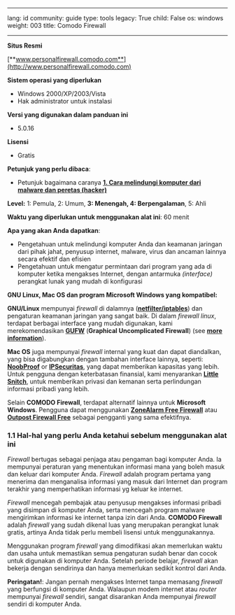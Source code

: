 

---

lang: id
community: guide
type: tools
legacy: True
child: False
os: windows
weight: 003
title: Comodo Firewall

---

**Situs Resmi**

[**www.personalfirewall.comodo.com**](http://www.personalfirewall.comodo.com)

**Sistem operasi yang diperlukan**

- Windows 2000/XP/2003/Vista
- Hak administrator untuk instalasi

**Versi yang digunakan dalam panduan ini**

- 5.0.16

**Lisensi** 

- Gratis

**Petunjuk yang perlu dibaca**: 

- Petunjuk bagaimana caranya [**1. Cara melindungi komputer dari malware dan peretas (hacker)**](https://securityinabox.org/id/chapter-1)

**Level:** 1: Pemula, 2: Umum, **3: Menengah, 4: Berpengalaman**, 5: Ahli

**Waktu yang diperlukan untuk menggunakan alat ini**: 60 menit 

**Apa yang akan Anda dapatkan**: 
 
- Pengetahuan  untuk melindungi komputer Anda dan keamanan jaringan dari pihak jahat, penyusup internet, malware, virus dan ancaman lainnya secara efektif  dan efisien 
- Pengetahuan  untuk mengatur permintaan dari program yang ada di komputer ketika mengakses Internet, dengan antarmuka *(interface)* perangkat  lunak yang mudah di konfigurasi


**GNU Linux, Mac OS dan program Microsoft Windows yang kompatibel:**

**GNU/Linux** mempunyai *firewall* di dalamnya ([**netfilter/iptables**](http://www.netfilter.org/)) dan pengaturan keamanan jaringan yang sangat baik. Di dalam *firewall linux*, terdapat berbagai interface yang mudah digunakan, kami merekomendasikan [**GUFW**](https://help.ubuntu.com/community/Gufw) (**Graphical Uncomplicated Firewall**) (see [**more information**](http://blog.bodhizazen.net/linux/firewall-ubuntu-gufw/)).

**Mac OS** juga mempunyai *firewall* internal yang kuat dan dapat diandalkan, yang bisa digabungkan dengan tambahan interface lainnya, seperti: [**NoobProof**](http://www.hanynet.com/noobproof/) or [**IPSecuritas**](http://www.lobotomo.com/products/IPSecuritas/), yang dapat memberikan kapasitas yang lebih. Untuk pengguna dengan keterbatasan finansial, kami menyarankan [**Little Snitch**](http://www.obdev.at/products/littlesnitch/index.html), untuk memberikan privasi dan kemanan serta perlindungan informasi pribadi yang lebih.

Selain **COMODO Firewall**, terdapat alternatif lainnya untuk **Microsoft Windows**. Pengguna dapat menggunakan [**ZoneAlarm Free Firewall**](http://www.zonealarm.com/security/en-us/zonealarm-pc-security-free-firewall.htm) atau [**Outpost Firewall Free**](http://free.agnitum.com/) sebagai pengganti yang sama efektifnya.

### 1.1	Hal-hal yang perlu Anda ketahui sebelum menggunakan alat ini ### 

*Firewall* bertugas sebagai penjaga atau pengaman  bagi komputer Anda. Ia mempunyai peraturan yang menentukan informasi mana yang boleh masuk dan keluar dari komputer Anda. *Firewall* adalah program pertama yang menerima dan menganalisa informasi yang masuk dari Internet dan program terakhir yang memperhatikan informasi yg keluar ke internet.

*Firewall* mencegah pembajak atau penyusup  mengakses informasi pribadi yang disimpan di komputer Anda, serta mencegah program malware mengirimkan informasi ke internet tanpa izin dari Anda. **COMODO Firewall** adalah *firewall* yang sudah dikenal luas yang merupakan perangkat lunak  gratis, artinya  Anda tidak perlu membeli lisensi untuk menggunakannya.  

Menggunakan program *firewall* yang dimodifikasi akan memerlukan waktu dan usaha untuk memastikan semua pengaturan sudah benar dan cocok untuk digunakan di komputer Anda. Setelah periode belajar, *firewall* akan bekerja dengan sendirinya dan hanya memerlukan sedikit kontrol dari Anda. 

**Peringatan!**: Jangan pernah mengakses Internet tanpa memasang *firewall* yang berfungsi di komputer Anda. Walaupun modem internet atau *router* mempunyai *firewall* sendiri, sangat disarankan Anda mempunyai *firewall* sendiri di komputer Anda.

